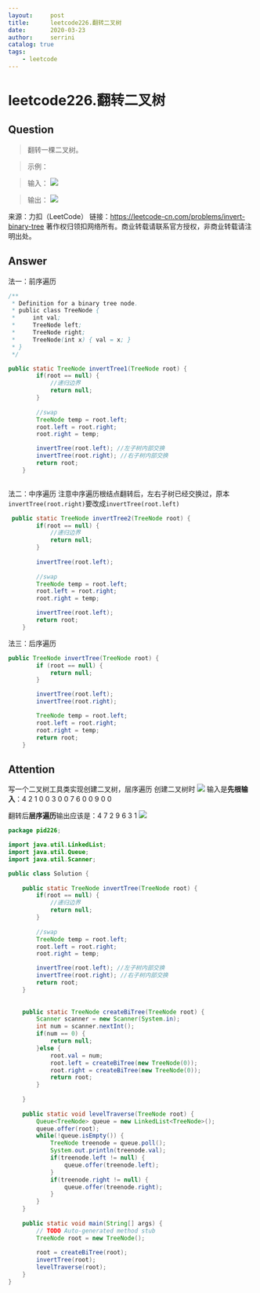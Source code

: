 ```yaml
---
layout:     post
title:      leetcode226.翻转二叉树
date:       2020-03-23    
author:     serrini                 
catalog: true                       
tags:                               
    - leetcode
---
```


# leetcode226.翻转二叉树

## Question

> 翻转一棵二叉树。

> 示例：

> 输入：
> ![](https://tva1.sinaimg.cn/large/00831rSTgy1gd46gx5xruj303g0333yh.jpg)

> 输出：
> ![](https://tva1.sinaimg.cn/large/00831rSTgy1gd46rf1axmj303g0343yh.jpg) 

来源：力扣（LeetCode）
链接：https://leetcode-cn.com/problems/invert-binary-tree
著作权归领扣网络所有。商业转载请联系官方授权，非商业转载请注明出处。

## Answer

法一：前序遍历
```java
/**
 * Definition for a binary tree node.
 * public class TreeNode {
 *     int val;
 *     TreeNode left;
 *     TreeNode right;
 *     TreeNode(int x) { val = x; }
 * }
 */

public static TreeNode invertTree1(TreeNode root) {
		if(root == null) {
			//递归边界
			return null;
		}
		
		//swap
		TreeNode temp = root.left;
		root.left = root.right;
		root.right = temp;

		invertTree(root.left); //左子树内部交换
		invertTree(root.right); //右子树内部交换
		return root;
    }
    
```

法二：中序遍历
注意中序遍历根结点翻转后，左右子树已经交换过，原本`invertTree(root.right)`要改成`invertTree(root.left)`

```java
 public static TreeNode invertTree2(TreeNode root) {
		if(root == null) {
			//递归边界
			return null;
		}
		
		invertTree(root.left);
		
		//swap
		TreeNode temp = root.left;
		root.left = root.right;
		root.right = temp;

		invertTree(root.left);
		return root;
    }
```

法三：后序遍历

```java
public TreeNode invertTree(TreeNode root) {
        if (root == null) {
            return null;
        }

        invertTree(root.left);
        invertTree(root.right);

        TreeNode temp = root.left;
        root.left = root.right;
        root.right = temp;
        return root;
    }

```

## Attention

写一个二叉树工具类实现创建二叉树，层序遍历
创建二叉树时
![](https://tva1.sinaimg.cn/large/00831rSTgy1gd46gx5xruj303g0333yh.jpg)
输入是**先根输入**：4 2 1 0 0 3 0 0 7 6 0 0 9 0 0

翻转后**层序遍历**输出应该是：4 7 2 9 6 3 1
![](https://tva1.sinaimg.cn/large/00831rSTgy1gd46rf1axmj303g0343yh.jpg)


```java
package pid226;

import java.util.LinkedList;
import java.util.Queue;
import java.util.Scanner;

public class Solution {
	
	public static TreeNode invertTree(TreeNode root) {
		if(root == null) {
			//递归边界
			return null;
		}
		
		//swap
		TreeNode temp = root.left;
		root.left = root.right;
		root.right = temp;

		invertTree(root.left); //左子树内部交换
		invertTree(root.right); //右子树内部交换
		return root;
    }
	
	
	public static TreeNode createBiTree(TreeNode root) {
		Scanner scanner = new Scanner(System.in);
		int num = scanner.nextInt();
		if(num == 0) {
			return null;
		}else {
			root.val = num;
			root.left = createBiTree(new TreeNode(0));
			root.right = createBiTree(new TreeNode(0));
			return root;
		}
		
	}
	
	public static void levelTraverse(TreeNode root) {
		Queue<TreeNode> queue = new LinkedList<TreeNode>();
		queue.offer(root);
		while(!queue.isEmpty()) {
			TreeNode treenode = queue.poll();
			System.out.println(treenode.val);
			if(treenode.left != null) {
				queue.offer(treenode.left);
			}
			if(treenode.right != null) {
				queue.offer(treenode.right);
			}
		}
	}
	
	public static void main(String[] args) {
		// TODO Auto-generated method stub
		TreeNode root = new TreeNode();
		
		root = createBiTree(root);
		invertTree(root);
		levelTraverse(root);
	}
}

```


